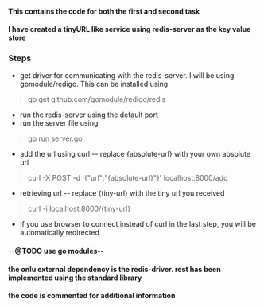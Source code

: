 #### This contains the code for both the first and second task
#### I have created a tinyURL like service using redis-server as the key value store

### Steps

-  get driver for communicating with the redis-server. I will be using gomodule/redigo. This can be installed using 
> go get github.com/gomodule/redigo/redis

- run the redis-server using the default port 
- run the server file using
> go run server.go

- add the url using curl -- replace {absolute-url} with your own absolute url
> curl -X POST -d '{"url":"{absolute-url}"}' localhost:8000/add

- retrieving url -- replace {tiny-url} with the tiny url you received
> curl -i localhost:8000/{tiny-url}

- if you use browser to connect instead of curl in the last step, you will be automatically redirected

#### --@TODO use go modules--
#### the onlu external dependency is the redis-driver. rest has been implemented using the standard library
#### the code is commented for additional information

